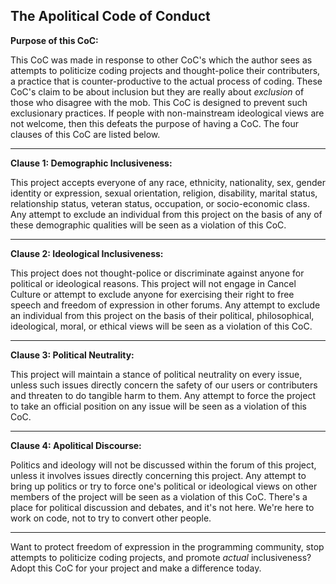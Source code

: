 ## The Apolitical Code of Conduct

**Purpose of this CoC:**

This CoC was made in response to other CoC's which the author sees
as attempts to politicize coding projects and thought-police their
contributers, a practice that is counter-productive to the actual
process of coding. These CoC's claim to be about inclusion but they
are really about *exclusion* of those who disagree with the mob. This
CoC is designed to prevent such exclusionary practices. If people with
non-mainstream ideological views are not welcome, then this defeats the
purpose of having a CoC. The four clauses of this CoC are listed below.

---------------------------------------------------------------------------

**Clause 1: Demographic Inclusiveness:**

This project accepts everyone of any race, ethnicity, nationality, sex,
gender identity or expression, sexual orientation, religion, disability,
marital status, relationship status, veteran status, occupation, or
socio-economic class. Any attempt to exclude an individual from this
project on the basis of any of these demographic qualities will be seen
as a violation of this CoC.

---------------------------------------------------------------------------

**Clause 2: Ideological Inclusiveness:**

This project does not thought-police or discriminate against anyone for
political or ideological reasons. This project will not engage in Cancel
Culture or attempt to exclude anyone for exercising their right to free
speech and freedom of expression in other forums. Any attempt to
exclude an individual from this project on the basis of their political,
philosophical, ideological, moral, or ethical views will be seen as a
violation of this CoC.

---------------------------------------------------------------------------

**Clause 3: Political Neutrality:**

This project will maintain a stance of political neutrality on every
issue, unless such issues directly concern the safety of our users or
contributers and threaten to do tangible harm to them. Any attempt to
force the project to take an official position on any issue will be seen
as a violation of this CoC.

---------------------------------------------------------------------------

**Clause 4: Apolitical Discourse:**

Politics and ideology will not be discussed within the forum of this
project, unless it involves issues directly concerning this project. Any
attempt to bring up politics or try to force one's political or
ideological views on other members of the project will be seen as a
violation of this CoC. There's a place for political discussion and
debates, and it's not here. We're here to work on code, not to try to
convert other people.

---------------------------------------------------------------------------

Want to protect freedom of expression in the programming community,
stop attempts to politicize coding projects, and promote *actual*
inclusiveness? Adopt this CoC for your project and make a difference
today.
